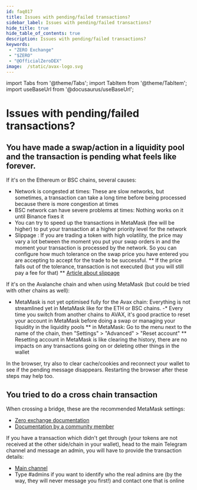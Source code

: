 ```yaml
---
id: faq017
title: Issues with pending/failed transactions?
sidebar_label: Issues with pending/failed transactions?
hide_title: true
hide_table_of_contents: true
description: Issues with pending/failed transactions?
keywords:
 - "ZERO Exchange"
 - "$ZERO"
 - "@OfficialZeroDEX"
image:  /static/avax-logo.svg
---
```


import Tabs from '@theme/Tabs';
import TabItem from '@theme/TabItem';
import useBaseUrl from '@docusaurus/useBaseUrl';

# Issues with pending/failed transactions?

## You have made a swap/action in a liquidity pool and the transaction is pending what feels like forever.

If it's on the Ethereum or BSC chains, several causes:
* Network is congested at times: These are slow networks, but sometimes, a transaction can take a long time before being processed because there is more congestion at times
* BSC network can have severe problems at times: Nothing works on it until Binance fixes it
* You can try to speed up the transactions in MetaMask (fee will be higher) to put your transaction at a higher priority level for the network
* Slippage : If you are trading a token with high volatility, the price may vary a lot between the moment you put your swap orders in and the moment your transaction is processed by the network.   So you can configure how much tolerance on the swap price you have entered you are accepting to accept for the trade to be successful.
** If the price falls out of the tolerance, transaction is not executed (but you will still pay a fee for that)
** [Article about slippage](https://dexenetwork.medium.com/what-is-slippage-and-why-does-it-matter-uniswap-example-43e32d712651)


If it's on the Avalanche chain and when using MetaMask (but could be tried with other chains as well):
* MetaMask is not yet optimised fully for the Avax chain: Everything is not streamlined yet in MetaMask like for the ETH or BSC chains.
-* Every time you switch from another chains to AVAX, it's good practice to reset your account in MetaMask before doing a swap or managing your liquidity in the liquidity pools
** in MetaMask: Go to the menu next to the name of the chain, then "Settings" > "Advanced" > "Reset account"
** Resetting account in MetaMask is like clearing the history, there are no impacts on any transactions going on or deleting other things in the wallet

In the browser, try also to clear cache/cookies and reconnect your wallet to see if the pending message disappears.  Restarting the browser after these steps may help too.

## You tried to do a cross chain transaction

When crossing a bridge, these are the recommended MetaMask settings:
* [Zero exchange documentation](https://0-exchange.gitbook.io/0-exchange-docs/pinned/transaction-fails)
* [Documentation by a community member](https://zero.masternode.io/docs/eth#cross-chain-transfers)

If you have a transaction which didn't get through (your tokens are not received at the other side/chain in your wallet), head to the main Telegram channel and message an admin, you will have to provide the transaction details:
* [Main channel](https://t.me/ZeroExchangeCommunity)
* Type #admins if you want to identify who the real admins are (by the way, they will never message you first!) and contact one that is online
